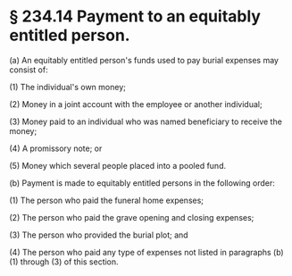 # § 234.14   Payment to an equitably entitled person.

(a) An equitably entitled person's funds used to pay burial expenses may consist of:


(1) The individual's own money;


(2) Money in a joint account with the employee or another individual;


(3) Money paid to an individual who was named beneficiary to receive the money;


(4) A promissory note; or


(5) Money which several people placed into a pooled fund.


(b) Payment is made to equitably entitled persons in the following order:


(1) The person who paid the funeral home expenses;


(2) The person who paid the grave opening and closing expenses;


(3) The person who provided the burial plot; and


(4) The person who paid any type of expenses not listed in paragraphs (b)(1) through (3) of this section.




